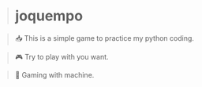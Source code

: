 <html>
<head>
</head>
<body style=backgroundcolor:#000000>

> # joquempo
       
>  📥 This is a simple game to practice my python coding.</br>
    
>  🎮 Try to play with you want.<br>
      
>  🎲 Gaming with machine. <br>
  
</body>
</html>
